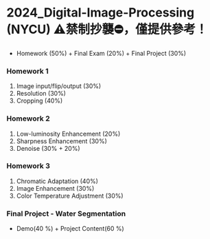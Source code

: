 # 2024_Digital-Image-Processing (NYCU) ⚠️禁制抄襲⛔，僅提供參考！
* Homework (50%) + Final Exam (20%) + Final Project (30%)

### **Homework 1**
01. Image input/flip/output (30%)
02. Resolution (30%)
03. Cropping (40%)

### **Homework 2**
01. Low-luminosity Enhancement (20%)
02. Sharpness Enhancement (30%)
03. Denoise (30% + 20%)

### **Homework 3**
01. Chromatic Adaptation (40%)
02. Image Enhancement (30%)
03. Color Temperature Adjustment (30%)

### **Final Project - Water Segmentation** 
* Demo(40 %) + Project Content(60 %)

